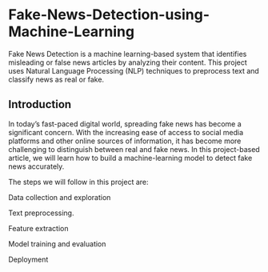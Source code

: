 # Fake-News-Detection-using-Machine-Learning
Fake News Detection is a machine learning-based system that identifies misleading or false news articles by analyzing their content. This project uses Natural Language Processing (NLP) techniques to preprocess text and classify news as real or fake.

## **Introduction**

In today’s fast-paced digital world, spreading fake news has become a significant concern. With the increasing ease of access to social media platforms and other online sources of information, it has become more challenging to distinguish between real and fake news. In this project-based article, we will learn how to build a machine-learning model to detect fake news accurately.

The steps we will follow in this project are:

Data collection and exploration

Text preprocessing.

Feature extraction

Model training and evaluation

Deployment
